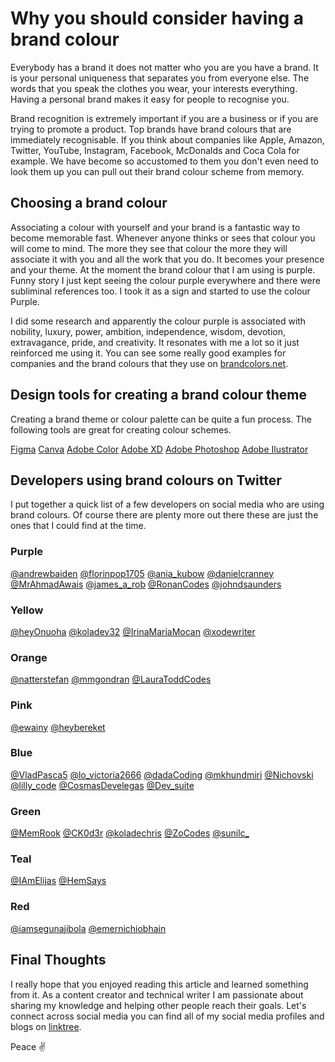 # Why you should consider having a brand colour

Everybody has a brand it does not matter who you are you have a brand. It is your personal uniqueness that separates you from everyone else. The words that you speak the clothes you wear, your interests everything. Having a personal brand makes it easy for people to recognise you. 

Brand recognition is extremely important if you are a business or if you are trying to promote a product. Top brands have brand colours that are immediately recognisable. If you think about companies like Apple, Amazon, Twitter, YouTube, Instagram, Facebook, McDonalds and Coca Cola for example. We have become so accustomed to them you don't even need to look them up you can pull out their brand colour scheme from memory.

## Choosing a brand colour

Associating a colour with yourself and your brand is a fantastic way to become memorable fast. Whenever anyone thinks or sees that colour you will come to mind. The more they see that colour the more they will associate it with you and all the work that you do. It becomes your presence and your theme. At the moment the brand colour that I am using is purple. Funny story I just kept seeing the colour purple everywhere and there were subliminal references too. I took it as a sign and started to use the colour Purple.

I did some research and apparently the colour purple is associated with nobility, luxury, power, ambition, independence, wisdom, devotion, extravagance, pride, and creativity. It resonates with me a lot so it just reinforced me using it. You can see some really good examples for companies and the brand colours that they use on [brandcolors.net](https://brandcolors.net/).

## Design tools for creating a brand colour theme

Creating a brand theme or colour palette can be quite a fun process. The following tools are great for creating colour schemes.

[Figma](https://www.figma.com/)
[Canva](https://www.canva.com/)
[Adobe Color](https://color.adobe.com/create/color-wheel)
[Adobe XD](https://www.adobe.com/uk/products/xd.html)
[Adobe Photoshop](https://www.adobe.com/uk/products/photoshop.html)
[Adobe Ilustrator](https://www.adobe.com/uk/products/illustrator.html)

## Developers using brand colours on Twitter

I put together a quick list of a few developers on social media who are using brand colours. Of course there are plenty more out there these are just the ones that I could find at the time.

### Purple

[@andrewbaiden](https://twitter.com/andrewbaisden)
[@florinpop1705](https://twitter.com/florinpop1705)
[@ania_kubow](https://twitter.com/ania_kubow)
[@danielcranney](https://twitter.com/danielcranney)
[@MrAhmadAwais](https://twitter.com/MrAhmadAwais)
[@james_a_rob](https://twitter.com/james_a_rob)
[@RonanCodes](https://twitter.com/RonanCodes)
[@johndsaunders](https://twitter.com/johndsaunders)

### Yellow

[@heyOnuoha](https://twitter.com/heyOnuoha)
[@koladev32](https://twitter.com/koladev32)
[@IrinaMariaMocan](https://twitter.com/IrinaMariaMocan)
[@xodewriter](https://twitter.com/xodewriter)

### Orange

[@natterstefan](https://twitter.com/natterstefan)
[@mmgondran](https://twitter.com/mmgondran)
[@LauraToddCodes](https://twitter.com/LauraToddCodes)

### Pink

[@ewainy](https://twitter.com/ewainy)
[@heybereket](https://twitter.com/heybereket)

### Blue

[@VladPasca5](https://twitter.com/VladPasca5)
[@lo_victoria2666](https://twitter.com/lo_victoria2666)
[@dadaCoding](https://twitter.com/dadaCoding)
[@mkhundmiri](https://twitter.com/mkhundmiri)
[@Nichovski](https://twitter.com/Nichovski)
[@lilly_code](https://twitter.com/lilly_code)
[@CosmasDevelegas](https://twitter.com/CosmasDevelegas)
[@Dev_suite](https://twitter.com/Dev_suite)

### Green

[@MemRook](https://twitter.com/MemRook)
[@CK0d3r](https://twitter.com/CK0d3r)
[@koladechris](https://twitter.com/koladechris)
[@ZoCodes](https://twitter.com/ZoCodes)
[@sunilc_](https://twitter.com/sunilc_)

### Teal

[@IAmElijas](https://twitter.com/IAmElijas)
[@HemSays](https://twitter.com/HemSays)

### Red

[@iamsegunajibola](https://twitter.com/iamsegunajibola)
[@emernichiobhain](https://twitter.com/emernichiobhain)

## Final Thoughts

I really hope that you enjoyed reading this article and learned something from it. As a content creator and technical writer I am passionate about sharing my knowledge and helping other people reach their goals. Let's connect across social media you can find all of my social media profiles and blogs on [linktree](https://linktr.ee/andrewbaisden).

Peace ✌️